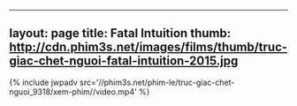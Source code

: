 
---
layout: page
title: Fatal Intuition
thumb: http://cdn.phim3s.net/images/films/thumb/truc-giac-chet-nguoi-fatal-intuition-2015.jpg
---
{% include jwpadv src='//phim3s.net/phim-le/truc-giac-chet-nguoi_9318/xem-phim//video.mp4' %}

